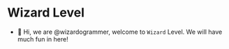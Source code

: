 # Wizard Level

- 👋 Hi, we are @wizardogrammer, welcome to `Wizard` Level. We will have much fun in here!
